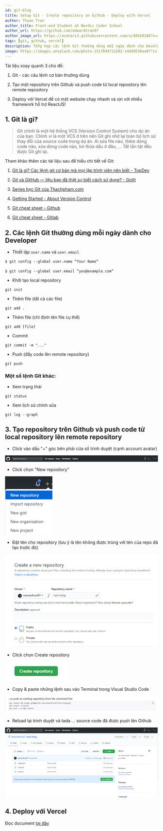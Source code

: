 ```yaml
---
id: git-blog
title: Setup Git - Create repository on Github - Deploy with Vercel 
author: Thuan Tran
author_title: Front-end Student at Nordic Coder School
author_url: https://github.com/edwardtran97
author_image_url: https://avatars3.githubusercontent.com/u/48429108?s=400&u=7b406ca007c3297cb08b14247ee8cba58aaf8451&v=4
tags: [git, github, vercel]
description: Tổng hợp các lệnh Git thường dùng mỗi ngày dành cho Developer. Cách tạo một Repository trên Github và auto deploy với Vercel.
image: https://images.unsplash.com/photo-1517694712202-14dd9538aa97?ixlib=rb-1.2.1&ixid=eyJhcHBfaWQiOjEyMDd9&auto=format&fit=crop&w=750&q=80 
---
```


Tài liệu xoay quanh 3 chủ đề:

1. Git - các câu lệnh cơ bản thường dùng

2. Tạo một repository trên Github và push code từ local repository lên remote repository

3. Deploy với Vercel để có một website chạy nhanh và xịn với nhiều framework hỗ trợ ReactJS! 

<!--truncate-->

## 1. Git là gì?

> Git chính là một hệ thống VCS (Version Control System) cho dự án của bạn. Chính vì là một VCS ở trên nên Git ghi nhớ lại toàn bộ lịch sử thay đổi của source code trong dự án. Ai sửa file nào, thêm dòng code nào, xóa dòng code nào, bỏ thừa dấu ở đâu, ... Tất tần tật đều được Git ghi lại.

Tham khảo thêm các tài liệu sau để hiểu chi tiết về Git:

1. [Git là gì? Các lệnh git cơ bản mà mọi lập trình viên nên biết - TopDev](https://topdev.vn/blog/git-la-gi/)

2. [Git và GitHub — liệu bạn đã thật sự biết cách sử dụng? - GotIt](https://medium.com/got-it-vietnam/git-v%C3%A0-github-li%E1%BB%87u-b%E1%BA%A1n-%C4%91%C3%A3-th%E1%BA%ADt-s%E1%BB%B1-bi%E1%BA%BFt-c%C3%A1ch-s%E1%BB%AD-d%E1%BB%A5ng-ff5cc723edfd)

3. [Series học Git của Thachpham.com](https://thachpham.com/tools/git-gioi-thieu-serie-git-co-ban.html)

4. [Getting Started - About Version Control](https://git-scm.com/book/en/v2/Getting-Started-About-Version-Control)

5. [Git cheat sheet - Github](https://github.github.com/training-kit/downloads/github-git-cheat-sheet.pdf)

6. [Git cheat sheet - Gitlab](https://about.gitlab.com/images/press/git-cheat-sheet.pdf?fbclid=IwAR0_PPQbAxlEfVzQDhuxVGtnIRqIFkzZou10GrolserG1wKlda_U6iWEd_c)

## 2. Các lệnh Git thường dùng mỗi ngày dành cho Developer

- Thiết lập `user.name` và `user.email`
```
$ git config --global user.name “Your Name”

$ git config --global user.email “you@example.com”
```

- Khởi tạo local repository
```
git init
```
- Thêm file (tất cả các file)
```
git add . 
```

- Thêm file (chỉ định tên file cụ thể)
```
git add [file]
```

- Commit 
```
git commit -m "..."
```

- Push (đẩy code lên remote repository)
```
git push
```

### Một số lệnh Git khác:

- Xem trạng thái
```
git status
```

- Xem lịch sử chỉnh sửa
```
git log --graph
```

## 3. Tạo repository trên Github và push code từ local repository lên remote repository

- Click vào dấu "+" góc bên phải cửa sổ trình duyệt (cạnh account avatar)

![Click "+" at top-right viewport (next to account avatar)](../static/img/create-repo-1.png)

- Click chọn "New repository"

![Click chọn New repository](../static/img/new-repo.png)

- Đặt tên cho repository (lưu ý là tên không được trùng với tên của repo đã tạo trước đó)

![Đặt tên cho repository](../static/img/project-name.png)

- Click chọn Create repository

![Click chọn Create repository](../static/img/click-create-repo.png)

- Copy & paste những lệnh sau vào Terminal trong Visual Studio Code

![Copy & paste những lệnh sau vào Terminal trong Visual Studio Code](../static/img/copy-paste-in-terminal-vscode.png)

- Reload lại trình duyệt và tada ... source code đã được push lên Github

![Push source code lên Github](../static/img/push-repo.png)

## 4. Deploy với Vercel

Đọc document [tại đây](https://vercel.com/docs/introduction)






